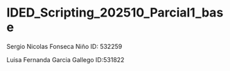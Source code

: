 # IDED_Scripting_202510_Parcial1_base


Sergio Nicolas Fonseca Niño 
ID: 532259 

Luisa Fernanda Garcia Gallego 
ID:531822
